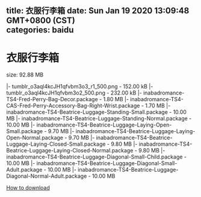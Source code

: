 
title: 衣服行李箱
date: Sun Jan 19 2020 13:09:48 GMT+0800 (CST)    
categories: baidu
---

# 衣服行李箱
size: 92.88 MB
 
 
|- tumblr_o3aql4kcJH1qfvbm3o3_r1_500.png - 152.00 kB
|- tumblr_o3aql4kcJH1qfvbm3o2_500.png - 232.00 kB
|- inabadromance-TS4-Fred-Perry-Bag-Decor.package - 1.80 MB
|- inabadromance-TS4-CAS-Fred-Perry-Accessory-Bag-Right-Wrist.package - 1.70 MB
|- inabadromance-TS4-Beatrice-Luggage-Standing-Small.package - 10.00 MB
|- inabadromance-TS4-Beatrice-Luggage-Standing-Normal.package - 10.00 MB
|- inabadromance-TS4-Beatrice-Luggage-Laying-Open-Small.package - 9.70 MB
|- inabadromance-TS4-Beatrice-Luggage-Laying-Open-Normal.package - 9.70 MB
|- inabadromance-TS4-Beatrice-Luggage-Laying-Closed-Small.package - 9.80 MB
|- inabadromance-TS4-Beatrice-Luggage-Laying-Closed-Normal.package - 9.80 MB
|- inabadromance-TS4-Beatrice-Luggage-Diagonal-Small-Child.package - 10.00 MB
|- inabadromance-TS4-Beatrice-Luggage-Diagonal-Small-Adult.package - 10.00 MB
|- inabadromance-TS4-Beatrice-Luggage-Diagonal-Normal-Adult.package - 10.00 MB

[How to download](https://bpcam.bemobtrk.com/go/2ceec3aa-1ca2-46d6-b9ff-aaa5c184517c?jno=745)